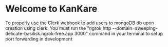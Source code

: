 # Welcome to KanKare

To properly use the Clerk webhook to add users to mongoDB db upon creation using clerk. You must run the "ngrok http --domain=sweeping-delicate-basilisk.ngrok-free.app 3000" command in your terminal to setup port forwarding in development
